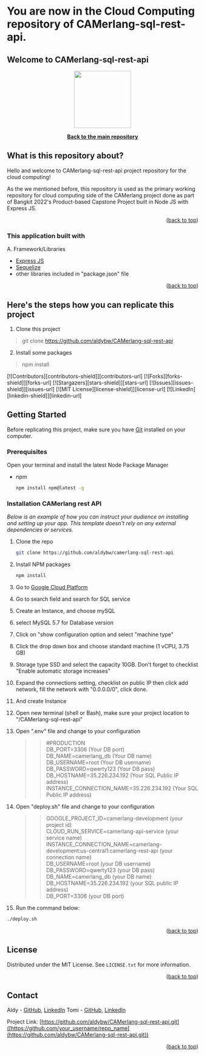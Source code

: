 # You are now in the Cloud Computing repository of CAMerlang-sql-rest-api.
## Welcome to CAMerlang-sql-rest-api
<p align="center"> <img src="https://user-images.githubusercontent.com/86178738/171544543-61170e4e-dc04-4369-98ab-2ccc89c63017.png" width="150" height="150" /> </p>

<div align="center">
  <p align="center">
    <a href="https://github.com/aldybw/CAMerlang-sql-rest-api"><strong>Back to the main repository</strong></a>
  </p>
</div>

## What is this repository about?

Hello and welcome to CAMerlang-sql-rest-api project repository for the cloud computing! 

As the we mentioned before, this repository is used as the primary working repository for cloud computing side of the CAMerlang project done as part of Bangkit 2022's Product-based Capstone Project built in Node JS with Express JS.

<p align="right">(<a href="#top">back to top</a>)</p>


### This application built with

A. Framework/Libraries
* [Express JS](https://expressjs.com/)
* [Sequelize](https://sequelize.org/)
* other libraries included in "package.json" file

<p align="right">(<a href="#top">back to top</a>)</p>

## Here's the steps how you can replicate this project

1. Clone this project

> git clone https://github.com/aldybw/CAMerlang-sql-rest-api

2. Install some packages

> npm install

[![Contributors][contributors-shield]][contributors-url]
[![Forks][forks-shield]][forks-url]
[![Stargazers][stars-shield]][stars-url]
[![Issues][issues-shield]][issues-url]
[![MIT License][license-shield]][license-url]
[![LinkedIn][linkedin-shield]][linkedin-url]

<!-- GETTING STARTED -->
## Getting Started

Before replicating this project, make sure you have [Git](https://git-scm.com/downloads) installed on your computer.

### Prerequisites

Open your terminal and install the latest Node Package Manager
* npm
  ```sh
  npm install npm@latest -g
  ```

### Installation CAMerlang rest API

_Below is an example of how you can instruct your audience on installing and setting up your app. This template doesn't rely on any external dependencies or services._

1. Clone the repo
   ```sh
   git clone https://github.com/aldybw/camerlang-sql-rest-api
   ```
3. Install NPM packages
   ```sh
   npm install
   ```
5. Go to [Google Cloud Platform](https://console.cloud.google.com/)
6. Go to search field and search for SQL service
7. Create an Instance, and choose mySQL
8. select MySQL 5.7 for Database version
9. Click on "show configuration option and select "machine type"
10. Click the drop down box and choose standard machine (1 vCPU, 3.75 GB)
11. Storage type SSD and select the capacity 10GB. Don't forget to checklist "Enable automatic storage increases"
12. Expand the connections setting, checklist on public IP then click add network, fill the network with "0.0.0.0/0", click done.
13. And create Instance
14. Open new terminal (shell or Bash), make sure your project location to "/CAMerlang-sql-rest-api"
15. Open ".env" file and change to your configuration
    >> #PRODUCTION<br>
    >> DB_PORT=3306 (Your DB port)<br>
    >> DB_NAME=camerlang_db (Your DB name)<br>
    >> DB_USERNAME=root (Your DB username)<br>
    >> DB_PASSWORD=qwerty123 (Your DB pass)<br>
    >> DB_HOSTNAME=35.226.234.192 (Your SQL Public IP address)<br>
    >> INSTANCE_CONNECTION_NAME=35.226.234.192 (Your SQL Public IP address)

14. Open "deploy.sh" file and change to your configuration

    >> GOOGLE_PROJECT_ID=camerlang-development (your project id)<br>
    >> CLOUD_RUN_SERVICE=camerlang-api-service (your service name)<br>
    >> INSTANCE_CONNECTION_NAME=camerlang-development:us-central1:camerlang-rest-api (your connection name)<br>
    >> DB_USERNAME=root (your DB username)<br>
    >> DB_PASSWORD=qwerty123 (your DB pass)<br>
    >> DB_NAME=camerlang_db (your DB name)<br>
    >> DB_HOSTNAME=35.226.234.192 (your SQL public IP address)<br>
    >> DB_PORT=3306 (your DB port)

15. Run the command below:
   ```sh
   ./deploy.sh
   ```
<p align="right">(<a href="#top">back to top</a>)</p>

<!-- LICENSE -->
## License

Distributed under the MIT License. See `LICENSE.txt` for more information.

<p align="right">(<a href="#top">back to top</a>)</p>

<!-- CONTACT -->
## Contact

Aldy - [GitHub](https://github.com/aldybw), [LinkedIn](https://www.linkedin.com/in/aldycky-bagus-witjaksana-4969441b0/)
Tomi - [GitHub](https://github.com/kurak57), [LinkedIn](https://www.linkedin.com/mwlite/in/tomi-timutius-31b1ba137)

Project Link: [https://github.com/aldybw/CAMerlang-sql-rest-api.git]([https://github.com/your_username/repo_name](https://github.com/aldybw/CAMerlang-sql-rest-api.git))

<p align="right">(<a href="#top">back to top</a>)</p>
